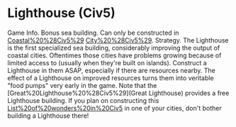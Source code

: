 # Lighthouse (Civ5)

Game Info.
Bonus sea building. Can only be constructed in [Coastal%20%28Civ5%29](coastal) [City%20%28Civ5%29](cities).
Strategy.
The Lighthouse is the first specialized sea building, considerably improving the output of coastal cities. Oftentimes those cities have problems growing because of limited access to (usually when they're built on islands). Construct a Lighthouse in them ASAP, especially if there are resources nearby. The effect of a Lighthouse on improved resources turns them into veritable "food pumps" very early in the game.
Note that the [Great%20Lighthouse%20%28Civ5%29](Great Lighthouse) provides a free Lighthouse building. If you plan on constructing this [List%20of%20wonders%20in%20Civ5](wonder) in one of your cities, don't bother building a Lighthouse there!